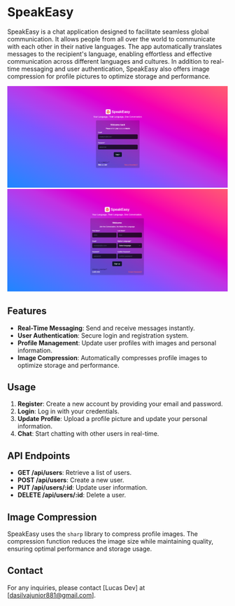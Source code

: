 # SpeakEasy

SpeakEasy is a chat application designed to facilitate seamless global communication. It allows people from all over the world to communicate with each other in their native languages. The app automatically translates messages to the recipient's language, enabling effortless and effective communication across different languages and cultures. In addition to real-time messaging and user authentication, SpeakEasy also offers image compression for profile pictures to optimize storage and performance.

![Login screen](/public/SpeakEasy-1.png 'Preview of login screen')
![Sign up screen](/public/SpeakEasy-2.png 'Preview of sign up screen')

## Features

- **Real-Time Messaging**: Send and receive messages instantly.
- **User Authentication**: Secure login and registration system.
- **Profile Management**: Update user profiles with images and personal information.
- **Image Compression**: Automatically compresses profile images to optimize storage and performance.

## Usage

1. **Register**: Create a new account by providing your email and password.
2. **Login**: Log in with your credentials.
3. **Update Profile**: Upload a profile picture and update your personal information.
4. **Chat**: Start chatting with other users in real-time.

## API Endpoints

- **GET /api/users**: Retrieve a list of users.
- **POST /api/users**: Create a new user.
- **PUT /api/users/:id**: Update user information.
- **DELETE /api/users/:id**: Delete a user.

## Image Compression

SpeakEasy uses the `sharp` library to compress profile images. The compression function reduces the image size while maintaining quality, ensuring optimal performance and storage usage.

## Contact

For any inquiries, please contact [Lucas Dev] at [dasilvajunior881@gmail.com].
